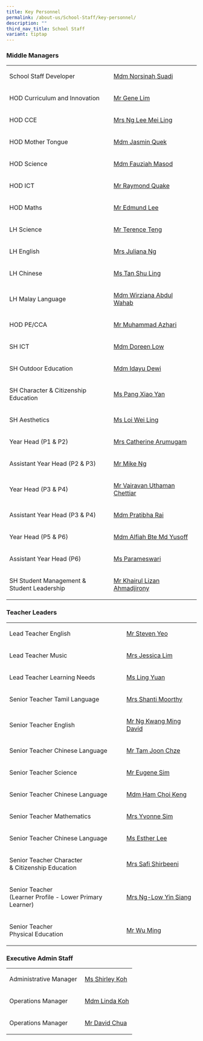 ```yaml
---
title: Key Personnel
permalink: /about-us/School-Staff/key-personnel/
description: ""
third_nav_title: School Staff
variant: tiptap
---
```

<h3>Middle Managers</h3>
<table style="minWidth: 50px">
<colgroup>
<col>
<col>
</colgroup>
<tbody>
<tr>
<td rowspan="1" colspan="1">
<p>School Staff Developer
<br>
</p>
</td>
<td rowspan="1" colspan="1">
<p><a href="mailto:norsinah_suadi@moe.edu.sg" rel="noopener noreferrer nofollow" target="_blank">Mdm Norsinah Suadi</a>
</p>
</td>
</tr>
<tr>
<td rowspan="1" colspan="1">
<p>HOD Curriculum and<strong> </strong>Innovation</p>
</td>
<td rowspan="1" colspan="1">
<p><a href="mailto:lim_yong_seng_gene@moe.edu.sg" rel="noopener noreferrer nofollow" target="_blank">Mr Gene Lim</a>
</p>
</td>
</tr>
<tr>
<td rowspan="1" colspan="1">
<p>HOD CCE</p>
</td>
<td rowspan="1" colspan="1">
<p><a href="mailto:lee_mei_ling_a@moe.edu.sg" rel="noopener noreferrer nofollow" target="_blank">Mrs Ng Lee Mei Ling</a>
</p>
</td>
</tr>
<tr>
<td rowspan="1" colspan="1">
<p>HOD Mother Tongue</p>
</td>
<td rowspan="1" colspan="1">
<p><a href="mailto:quek_kah_hoon@moe.edu.sg" rel="noopener noreferrer nofollow" target="_blank">Mdm Jasmin Quek</a>
</p>
</td>
</tr>
<tr>
<td rowspan="1" colspan="1">
<p>HOD Science&nbsp;
<br>
</p>
</td>
<td rowspan="1" colspan="1">
<p><a href="mailto:fauziah_masod@moe.edu.sg" rel="noopener noreferrer nofollow" target="_blank">Mdm Fauziah Masod</a> 
<br>
</p>
</td>
</tr>
<tr>
<td rowspan="1" colspan="1">
<p>HOD ICT
<br>
</p>
</td>
<td rowspan="1" colspan="1">
<p><a href="mailto:quake_kheok_meng_raymond@moe.edu.sg" rel="noopener noreferrer nofollow" target="_blank">Mr Raymond Quake</a>
</p>
</td>
</tr>
<tr>
<td rowspan="1" colspan="1">
<p>HOD Maths</p>
</td>
<td rowspan="1" colspan="1">
<p><a href="mailto:lee_jianfeng_edmund@moe.edu.sg" rel="noopener noreferrer nofollow" target="_blank">Mr Edmund Lee</a>
</p>
</td>
</tr>
<tr>
<td rowspan="1" colspan="1">
<p>LH Science</p>
</td>
<td rowspan="1" colspan="1">
<p><a href="mailto:teng_sze_chun_terence@moe.edu.sg" rel="noopener noreferrer nofollow" target="_blank">Mr Terence Teng</a>
</p>
</td>
</tr>
<tr>
<td rowspan="1" colspan="1">
<p>LH English</p>
</td>
<td rowspan="1" colspan="1">
<p><a href="mailto:juliana_natalia_lee_osman@moe.edu.sg" rel="noopener noreferrer nofollow" target="_blank">Mrs Juliana Ng</a>
</p>
</td>
</tr>
<tr>
<td rowspan="1" colspan="1">
<p>LH Chinese&nbsp;</p>
</td>
<td rowspan="1" colspan="1">
<p><a href="mailto:tan_shuling@moe.edu.sg" rel="noopener noreferrer nofollow" target="_blank">Ms Tan Shu Ling</a>&nbsp;</p>
</td>
</tr>
<tr>
<td rowspan="1" colspan="1">
<p>LH Malay Language</p>
</td>
<td rowspan="1" colspan="1">
<p><a href="mailto:wirziana_abdul_wahab@moe.edu.sg" rel="noopener noreferrer nofollow" target="_blank">Mdm Wirziana Abdul Wahab</a>
</p>
</td>
</tr>
<tr>
<td rowspan="1" colspan="1">
<p>HOD PE/CCA</p>
</td>
<td rowspan="1" colspan="1">
<p><a href="mailto:muhammad_azhari_shahri@moe.edu.sg" rel="noopener noreferrer nofollow" target="_blank">Mr&nbsp;Muhammad Azhari</a>
</p>
</td>
</tr>
<tr>
<td rowspan="1" colspan="1">
<p>SH ICT
<br>
</p>
</td>
<td rowspan="1" colspan="1">
<p><a href="mailto:low_hui_lin_doreen@moe.edu.sg" rel="noopener noreferrer nofollow" target="_blank">Mdm Doreen Low</a>
</p>
</td>
</tr>
<tr>
<td rowspan="1" colspan="1">
<p>SH Outdoor Education</p>
</td>
<td rowspan="1" colspan="1">
<p><a href="mailto:idayu_dewi_bt_juwari@moe.edu.sg" rel="noopener noreferrer nofollow" target="_blank">Mdm Idayu Dewi</a>
</p>
</td>
</tr>
<tr>
<td rowspan="1" colspan="1">
<p>SH&nbsp;Character &amp; Citizenship Education</p>
</td>
<td rowspan="1" colspan="1">
<p><a href="mailto:pang_xiao_yan@moe.edu.sg" rel="noopener noreferrer nofollow" target="_blank">Ms Pang Xiao Yan</a>
</p>
</td>
</tr>
<tr>
<td rowspan="1" colspan="1">
<p>SH Aesthetics&nbsp;<strong><br></strong>
</p>
</td>
<td rowspan="1" colspan="1">
<p><a href="mailto:loi_wei_ling@moe.edu.sg" rel="noopener noreferrer nofollow" target="_blank">Ms Loi Wei Ling</a>
</p>
</td>
</tr>
<tr>
<td rowspan="1" colspan="1">
<p>Year Head (P1 &amp; P2)</p>
</td>
<td rowspan="1" colspan="1">
<p><a href="mailto:a_catherine@moe.edu.sg" rel="noopener noreferrer nofollow" target="_blank">Mrs Catherine Arumugam</a>
</p>
</td>
</tr>
<tr>
<td rowspan="1" colspan="1">
<p>Assistant Year Head (P2 &amp; P3)</p>
</td>
<td rowspan="1" colspan="1">
<p><a href="mailto:ng_cheong_zsen@moe.edu.sg" rel="noopener noreferrer nofollow" target="_blank">Mr Mike Ng</a>
</p>
</td>
</tr>
<tr>
<td rowspan="1" colspan="1">
<p>Year Head (P3 &amp; P4)</p>
</td>
<td rowspan="1" colspan="1">
<p><a href="mailto:vairavan_uthaman_chettiar@moe.edu.sg" rel="noopener noreferrer nofollow" target="_blank">Mr Vairavan Uthaman Chettiar</a>
</p>
</td>
</tr>
<tr>
<td rowspan="1" colspan="1">
<p>Assistant Year Head (P3 &amp; P4)</p>
</td>
<td rowspan="1" colspan="1">
<p><a href="mailto:pratibha_rai_matuk_rai@moe.edu.sg" rel="noopener noreferrer nofollow" target="_blank">Mdm Pratibha Rai</a>
</p>
</td>
</tr>
<tr>
<td rowspan="1" colspan="1">
<p>Year Head (P5 &amp; P6)</p>
</td>
<td rowspan="1" colspan="1">
<p><a href="mailto:alfiah_md_yusoff@moe.edu.sg" rel="noopener noreferrer nofollow" target="_blank">Mdm Alfiah Bte Md Yusoff</a>
</p>
</td>
</tr>
<tr>
<td rowspan="1" colspan="1">
<p>Assistant Year Head (P6)</p>
</td>
<td rowspan="1" colspan="1">
<p><a href="parameswari_s_sambasivam@moe.edu.sg" rel="noopener noreferrer nofollow" target="_blank">Ms Parameswari</a>
</p>
</td>
</tr>
<tr>
<td rowspan="1" colspan="1">
<p>SH Student Management &amp;
<br>Student Leadership</p>
</td>
<td rowspan="1" colspan="1">
<p><a href="mailto:khairul_lizan_ahmadjirony@moe.edu.sg" rel="noopener noreferrer nofollow" target="_blank">Mr Khairul Lizan Ahmadjirony</a>
</p>
</td>
</tr>
</tbody>
</table>
<h3>Teacher Leaders</h3>
<table style="minWidth: 50px">
<colgroup>
<col>
<col>
</colgroup>
<tbody>
<tr>
<td rowspan="1" colspan="1">
<p>Lead Teacher&nbsp;English</p>
</td>
<td rowspan="1" colspan="1">
<p><a href="mailto:yeo_poh_teck@moe.edu.sg" rel="noopener noreferrer nofollow" target="_blank">Mr Steven Yeo</a>
</p>
</td>
</tr>
<tr>
<td rowspan="1" colspan="1">
<p>Lead Teacher&nbsp;Music
<br>
</p>
</td>
<td rowspan="1" colspan="1">
<p><a href="mailto:chaw_kim_leng_jessica@moe.edu.sg" rel="noopener noreferrer nofollow" target="_blank">Mrs&nbsp;Jessica Lim</a> 
<br>
</p>
</td>
</tr>
<tr>
<td rowspan="1" colspan="1">
<p>Lead Teacher Learning Needs</p>
</td>
<td rowspan="1" colspan="1">
<p><a href="mailto:ling_yuan@moe.edu.sg" rel="noopener noreferrer nofollow" target="_blank">Ms Ling Yuan</a>
</p>
</td>
</tr>
<tr>
<td rowspan="1" colspan="1">
<p>Senior Teacher Tamil Language</p>
</td>
<td rowspan="1" colspan="1">
<p><a href="mailto:shanti_kulantaipian_sh@moe.edu.sg" rel="noopener noreferrer nofollow" target="_blank">Mrs Shanti Moorthy</a>
</p>
</td>
</tr>
<tr>
<td rowspan="1" colspan="1">
<p>Senior Teacher&nbsp;English</p>
</td>
<td rowspan="1" colspan="1">
<p><a href="mailto:ng_kwang_ming@moe.edu.sg" rel="noopener noreferrer nofollow" target="_blank">Mr Ng Kwang Ming David</a>
</p>
</td>
</tr>
<tr>
<td rowspan="1" colspan="1">
<p>Senior Teacher Chinese Language</p>
</td>
<td rowspan="1" colspan="1">
<p><a href="mailto:tam_joon_chze@moe.edu.sg" rel="noopener noreferrer nofollow" target="_blank">Mr Tam Joon Chze</a>
</p>
</td>
</tr>
<tr>
<td rowspan="1" colspan="1">
<p>Senior Teacher&nbsp;Science</p>
</td>
<td rowspan="1" colspan="1">
<p><a href="mailto:sim_kok_hong_eugene@moe.edu.sg" rel="noopener noreferrer nofollow" target="_blank">Mr&nbsp;Eugene Sim</a> 
<br>
</p>
</td>
</tr>
<tr>
<td rowspan="1" colspan="1">
<p>Senior Teacher Chinese Language</p>
</td>
<td rowspan="1" colspan="1">
<p><a href="mailto:ham_choi_keng@moe.edu.sg" rel="noopener noreferrer nofollow" target="_blank">Mdm Ham Choi Keng</a>
</p>
</td>
</tr>
<tr>
<td rowspan="1" colspan="1">
<p>Senior Teacher Mathematics</p>
</td>
<td rowspan="1" colspan="1">
<p><a href="mailto:lim_keok_yin@moe.edu.sg" rel="noopener noreferrer nofollow" target="_blank">Mrs Yvonne Sim</a>
</p>
</td>
</tr>
<tr>
<td rowspan="1" colspan="1">
<p>Senior Teacher Chinese Language</p>
</td>
<td rowspan="1" colspan="1">
<p><a href="mailto:lee_siew_kian@moe.edu.sg" rel="noopener noreferrer nofollow" target="_blank">Ms Esther Lee</a>
</p>
</td>
</tr>
<tr>
<td rowspan="1" colspan="1">
<p>Senior Teacher Character
<br>&amp; Citizenship Education&nbsp;</p>
</td>
<td rowspan="1" colspan="1">
<p><a href="mailto:shamsulbadariah_hussein@moe.edu.sg" rel="noopener noreferrer nofollow" target="_blank">Mrs Safi Shirbeeni</a>
</p>
</td>
</tr>
<tr>
<td rowspan="1" colspan="1">
<p>Senior Teacher
<br>(Learner Profile - Lower Primary Learner)&nbsp;</p>
</td>
<td rowspan="1" colspan="1">
<p><a href="mailto:low_yin_siang@moe.edu.sg" rel="noopener noreferrer nofollow" target="_blank">Mrs Ng-Low Yin Siang</a>
</p>
</td>
</tr>
<tr>
<td rowspan="1" colspan="1">
<p>Senior Teacher
<br>Physical Education&nbsp;</p>
</td>
<td rowspan="1" colspan="1">
<p><a href="mailto:wu_ming_che@moe.edu.sg" rel="noopener noreferrer nofollow" target="_blank">Mr Wu Ming</a> 
<br>
</p>
</td>
</tr>
</tbody>
</table>
<h3>Executive Admin Staff</h3>
<table style="minWidth: 50px">
<colgroup>
<col>
<col>
</colgroup>
<tbody>
<tr>
<td rowspan="1" colspan="1">
<p>Administrative Manager&nbsp;</p>
</td>
<td rowspan="1" colspan="1">
<p><a href="mailto:shirley_koh-tan@schools.gov.sg" rel="noopener noreferrer nofollow" target="_blank">Ms Shirley Koh</a>
</p>
</td>
</tr>
<tr>
<td rowspan="1" colspan="1">
<p>Operations Manager</p>
</td>
<td rowspan="1" colspan="1">
<p><a href="mailto:koh_tay_huay@moe.edu.sg" rel="noopener noreferrer nofollow" target="_blank">Mdm Linda Koh</a>
</p>
</td>
</tr>
<tr>
<td rowspan="1" colspan="1">
<p>Operations Manager<strong>&nbsp;</strong>
</p>
</td>
<td rowspan="1" colspan="1">
<p><a href="mailto:chua_chiew_hoe@moe.edu.sg" rel="noopener noreferrer nofollow" target="_blank">Mr David Chua</a>
</p>
</td>
</tr>
</tbody>
</table>
<p></p>